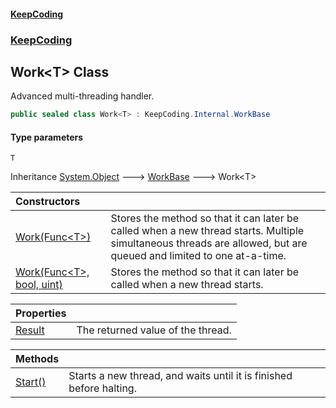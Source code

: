#### [KeepCoding](index.md 'index')
### [KeepCoding](KeepCoding.md 'KeepCoding')
## Work&lt;T&gt; Class
Advanced multi-threading handler.  
```csharp
public sealed class Work<T> : KeepCoding.Internal.WorkBase
```
#### Type parameters
<a name='KeepCoding_Work_T__T'></a>
`T`  
  

Inheritance [System.Object](https://docs.microsoft.com/en-us/dotnet/api/System.Object 'System.Object') &#129106; [WorkBase](KeepCoding_Internal_WorkBase.md 'KeepCoding.Internal.WorkBase') &#129106; Work&lt;T&gt;  

| Constructors | |
| :--- | :--- |
| [Work(Func&lt;T&gt;)](KeepCoding_Work_T__Work(System_Func_T_).md 'KeepCoding.Work&lt;T&gt;.Work(System.Func&lt;T&gt;)') | Stores the method so that it can later be called when a new thread starts. Multiple simultaneous threads are allowed, but are queued and limited to one at-a-time.<br/> |
| [Work(Func&lt;T&gt;, bool, uint)](KeepCoding_Work_T__Work(System_Func_T__bool_uint).md 'KeepCoding.Work&lt;T&gt;.Work(System.Func&lt;T&gt;, bool, uint)') | Stores the method so that it can later be called when a new thread starts.<br/> |

| Properties | |
| :--- | :--- |
| [Result](KeepCoding_Work_T__Result.md 'KeepCoding.Work&lt;T&gt;.Result') | The returned value of the thread.<br/> |

| Methods | |
| :--- | :--- |
| [Start()](KeepCoding_Work_T__Start().md 'KeepCoding.Work&lt;T&gt;.Start()') | Starts a new thread, and waits until it is finished before halting.<br/> |
